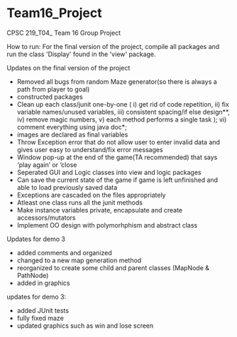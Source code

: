 # Team16_Project
CPSC 219_T04_ Team 16 Group Project

How to run: For the final version of the project, compile all packages and run the class 'Display' found in the 'view' package. 

Updates on the final version of the project
  - Removed all bugs from random Maze generator(so there is always a path from player to goal)
  - constructed packages 
  -  Clean up each class/junit one-by-one (
      i) get rid of code repetition,
      ii) fix variable names/unused variables,
      iii) consistent spacing/if else design**, 
      iv) remove magic numbers, 
      v) each method performs a single task );
      vi) comment everything using java doc*; 
   - images are declared as final variables 
   - Throw Exception error that do not allow user to enter invalid data and gives user easy to understand/fix error messages
   - Window pop-up at the end of the game(TA recommended) that says ‘play again’ or ‘close
   - Seperated GUI and Logic classes into view and logic packages
   - Can save the current state of the game if game is left unfinished and able to load previously saved data 
   - Exceptions are cascaded on the files appropriately
   - Atleast one class runs all the junit methods
   - Make instance variables private, encapsulate and create accessors/mutators 
   - Implement OO design with polymorhphism and abstract class 
    
 Updates for demo 3
  - added comments and organized
  - changed to a new map generation method
  - reorganized to create some child and parent classes (MapNode & PathNode)
  - added in graphics



updates for demo 3:
- added JUnit tests
- fully fixed maze 
- updated graphics such as win and lose screen
